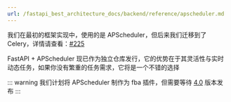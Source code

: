 ```yaml
---
url: /fastapi_best_architecture_docs/backend/reference/apscheduler.md
---
```

我们在最初的框架实现中，使用的是 APScheduler，但后来我们迁移到了
Celery，详情请查看：[#225](https://github.com/fastapi-practices/fastapi_best_architecture/discussions/225)

FastAPI + APScheduler 现已作为独立仓库发行，它的优势在于其灵活性与实时动态任务，如果你没有繁重的任务需求，它将是一个不错的选择

::: warning
我们计划将 APScheduler 制作为 fba
插件，但需要等待 [4.0](https://github.com/agronholm/apscheduler/issues/465#issuecomment-2818889743)
版本发布
:::
